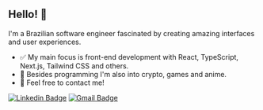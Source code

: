 ## Hello! 👋
I'm a Brazilian software engineer fascinated by creating amazing interfaces and user experiences.

- ✅ My main focus is front-end development with React, TypeScript, Next.js, Tailwind CSS and others.
- 💜 Besides programming I'm also into crypto, games and anime.
- 💬 Feel free to contact me!

[![Linkedin Badge](https://img.shields.io/badge/-Renato%20Marques%20Teles-blue?style=flat-square&logo=Linkedin&logoColor=white&link=https://www.linkedin.com/in/renato-marques-teles/)](https://www.linkedin.com/in/renato-marques-teles/)
[![Gmail Badge](https://img.shields.io/badge/-renatomarquesteles@gmail.com-c14438?style=flat-square&logo=Gmail&logoColor=white&link=mailto:renatomarquesteles@gmail.com)](mailto:renatomarquesteles@gmail.com)
